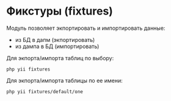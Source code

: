 Фикстуры (fixtures)
===

Модуль позволяет экпортировать и импортировать данные:

* из БД в дапм (экпортировать)
* из дампа в БД (импортировать)

Для экпорта/импорта таблиц по выбору:

```
php yii fixtures
```

Для экпорта/импорта таблицы по ее имени:

```
php yii fixtures/default/one
```